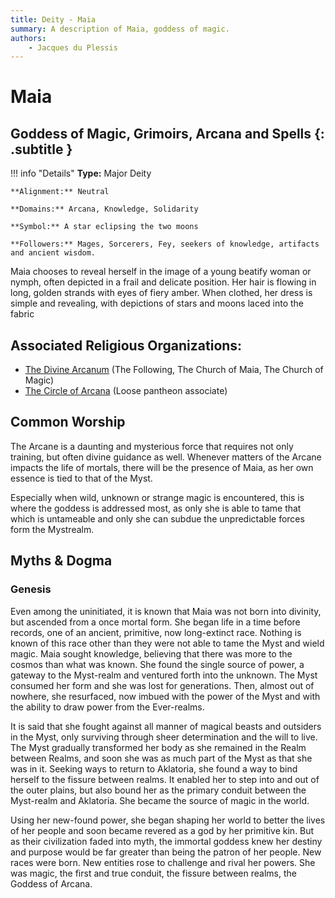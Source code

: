 ```yaml
---
title: Deity - Maia
summary: A description of Maia, goddess of magic.
authors:
    - Jacques du Plessis
---
```

# Maia
## Goddess of Magic, Grimoirs, Arcana and Spells {: .subtitle }

!!! info "Details"
    **Type:** Major Deity

    **Alignment:** Neutral

    **Domains:** Arcana, Knowledge, Solidarity

    **Symbol:** A star eclipsing the two moons

    **Followers:** Mages, Sorcerers, Fey, seekers of knowledge, artifacts and ancient wisdom.

Maia chooses to reveal herself in the image of a young beatify woman or nymph, often depicted in a frail and delicate position.  Her hair is flowing in long, golden strands with eyes of fiery amber.  When clothed, her dress is simple and revealing, with depictions of stars and moons laced into the fabric

## Associated Religious Organizations:
* [The Divine Arcanum](../../organizations/divine_arcanum) (The Following, The Church of Maia, The Church of Magic)
* [The Circle of Arcana](../../organizations/circle_of_arcana) (Loose pantheon associate)

## Common Worship
The Arcane is a daunting and mysterious force that requires not only training, but often divine guidance as well.  Whenever matters of the Arcane impacts the life of mortals, there will be the presence of Maia, as her own essence is tied to that of the Myst.

Especially when wild, unknown or strange magic is encountered, this is where the goddess is addressed most, as only she is able to tame that which is untameable and only she can subdue the unpredictable forces form the Mystrealm.

## Myths & Dogma
### Genesis
Even among the uninitiated, it is known that Maia was not born into divinity, but ascended from a once mortal form.  She began life in a time before records, one of an ancient, primitive, now long-extinct race.  Nothing is known of this race other than they were not able to tame the Myst and wield magic.  Maia sought knowledge, believing that there was more to the cosmos than what was known.  She found the single source of power, a gateway to the Myst-realm and ventured forth into the unknown.  The Myst consumed her form and she was lost for generations.  Then, almost out of nowhere, she resurfaced, now imbued with the power of the Myst and with the ability to draw power from the Ever-realms.

It is said that she fought against all manner of magical beasts and outsiders in the Myst, only surviving through sheer determination and the will to live.  The Myst gradually transformed her body as she remained in the Realm between Realms, and soon she was as much part of the Myst as that she was in it.  Seeking ways to return to Aklatoria, she found a way to bind herself to the fissure between realms.  It enabled her to step into and out of the outer plains, but also bound her as the primary conduit between the Myst-realm and Aklatoria.  She became the source of magic in the world.

Using her new-found power, she began shaping her world to better the lives of her people and soon became revered as a god by her primitive kin.  But as their civilization faded into myth, the immortal goddess knew her destiny and purpose would be far greater than being the patron of her people.  New races were born.  New entities rose to challenge and rival her powers.  She was magic, the first and true conduit, the fissure between realms, the Goddess of Arcana.